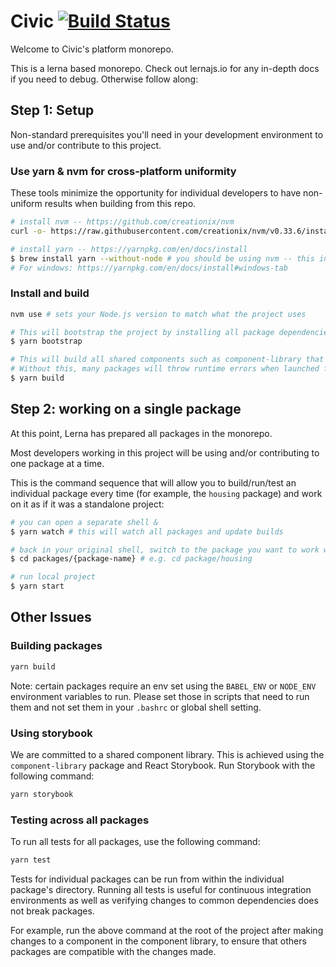 # Civic [![Build Status](https://travis-ci.org/hackoregon/civic.svg?branch=master)](https://travis-ci.org/hackoregon/civic)

Welcome to Civic's platform monorepo.

This is a lerna based monorepo. Check out lernajs.io for any in-depth docs if you need to debug. Otherwise follow along:

## Step 1: Setup

Non-standard prerequisites you'll need in your development environment to use and/or contribute to this project.

### Use yarn & nvm for cross-platform uniformity

These tools minimize the opportunity for individual developers to have non-uniform results when building from this repo.

```bash
# install nvm -- https://github.com/creationix/nvm
curl -o- https://raw.githubusercontent.com/creationix/nvm/v0.33.6/install.sh | bash

# install yarn -- https://yarnpkg.com/en/docs/install
$ brew install yarn --without-node # you should be using nvm -- this installs yarn for usage with nvm
# For windows: https://yarnpkg.com/en/docs/install#windows-tab
```

### Install and build

```bash
nvm use # sets your Node.js version to match what the project uses

# This will bootstrap the project by installing all package dependencies and linking cross-dependencies
$ yarn bootstrap

# This will build all shared components such as component-library that are used by other packages in this monorepo
# Without this, many packages will throw runtime errors when launched from a development environment
$ yarn build
```

## Step 2: working on a single package

At this point, Lerna has prepared all packages in the monorepo.

Most developers working in this project will be using and/or contributing to one package at a time.

This is the command sequence that will allow you to build/run/test an individual package every time (for example, the `housing` package) and work on it as if it was a standalone project:

```bash
# you can open a separate shell &
$ yarn watch # this will watch all packages and update builds

# back in your original shell, switch to the package you want to work with
$ cd packages/{package-name} # e.g. cd package/housing

# run local project
$ yarn start
```

## Other Issues

### Building packages

```bash
yarn build
```

Note: certain packages require an env set using the `BABEL_ENV` or `NODE_ENV` environment variables to run.
Please set those in scripts that need to run them and not set them in your `.bashrc` or global shell setting.

### Using storybook

We are committed to a shared component library. This is achieved using the `component-library` package and React Storybook.
Run Storybook with the following command:

```bash
yarn storybook
```

### Testing across all packages

To run all tests for all packages, use the following command:

```bash
yarn test
```

Tests for individual packages can be run from within the individual package's directory. Running all tests is useful for continuous integration environments as well as verifying changes to common dependencies does not break packages.

For example, run the above command at the root of the project after making changes to a component in the component library, to ensure that others packages are compatible with the changes made.
